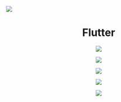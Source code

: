 <img src="/screenshoots/logo.png">

<h1 align="center">Flutter</h1>

<p align="center">
    <img src="/screenshoots/screenshot01.jpeg">
</p>

<p align="center">
    <img src="/screenshoots/screenshot02.jpeg">
</p>

<p align="center">
    <img src="/screenshoots/screenshot03.jpeg">
</p>

<p align="center">
    <img src="/screenshoots/screenshot04.jpeg">
</p>

<p align="center">
    <img src="/screenshoots/screenshot05.jpeg">
</p>
